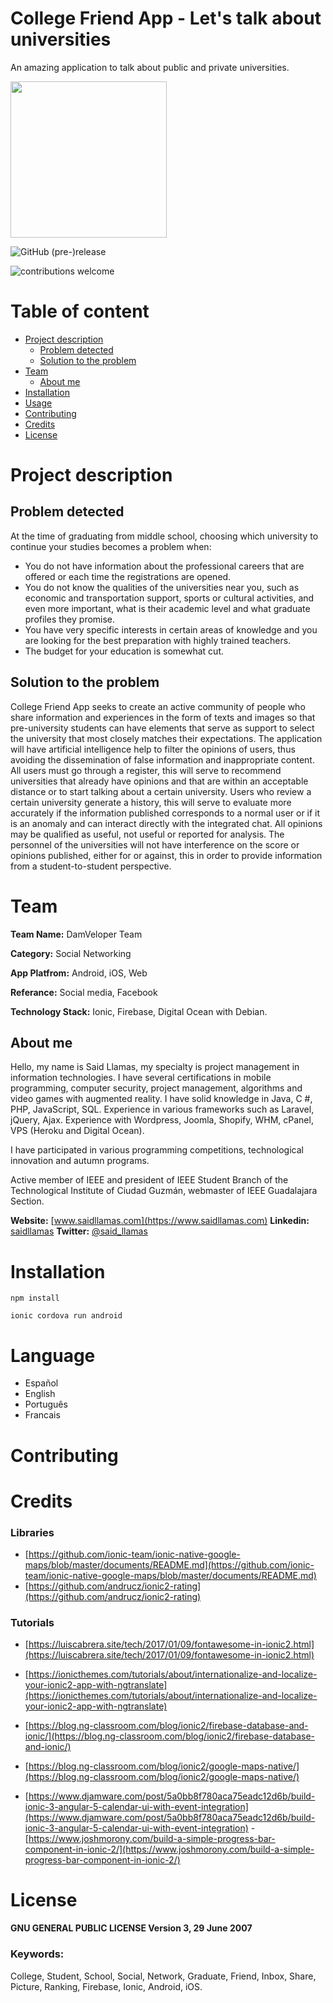 # College Friend App - Let's talk about universities
An amazing application to talk about public and private universities.

<img src="http://api.saidllamas.com/img/bg-blue.png" width="250px">

![GitHub (pre-)release](https://img.shields.io/github/release/saidl14s/College-Friend-App/all.svg)

![contributions welcome](https://img.shields.io/badge/contributions-welcome-brightgreen.svg?style=flat)


# Table of content
- [Project description](#project-description)
  * [Problem detected](#problem-detected)
  * [Solution to the problem](#solution-to-the-problem)
- [Team](#team)
  * [About me](#about-me)
- [Installation](#installation)
-  [Usage](#usage)
- [Contributing](#contributing)
- [Credits](#credits)
- [License](#license)
# Project description
## Problem detected
At the time of graduating from middle school, choosing which university to continue your studies becomes a problem when:  

 - You do not have information about the professional careers that are offered or each time the registrations are opened.  
 - You do not know the qualities of the universities near you, such as economic and transportation support, sports or cultural activities, and even more important, what is their academic level and what graduate profiles they promise.  
 - You have very specific interests in certain areas of knowledge and you are looking for the best preparation with highly trained teachers.  
 - The budget for your education is somewhat cut.

## Solution to the problem
College Friend App seeks to create an active community of people who share information and experiences in the form of texts and images so that pre-university students can have elements that serve as support to select the university that most closely matches their expectations. The application will have artificial intelligence help to filter the opinions of users, thus avoiding the dissemination of false information and inappropriate content. All users must go through a register, this will serve to recommend universities that already have opinions and that are within an acceptable distance or to start talking about a certain university. Users who review a certain university generate a history, this will serve to evaluate more accurately if the information published corresponds to a normal user or if it is an anomaly and can interact directly with the integrated chat. All opinions may be qualified as useful, not useful or reported for analysis. The personnel of the universities will not have interference on the score or opinions published, either for or against, this in order to provide information from a student-to-student perspective.

# Team

**Team Name:** DamVeloper Team

**Category:** Social Networking

**App Platfrom:** Android, iOS, Web

**Referance:** Social media, Facebook

**Technology Stack:** Ionic, Firebase, Digital Ocean with Debian.

## About me

Hello, my name is Said Llamas, my specialty is project management in information technologies. I have several certifications in mobile programming, computer security, project management, algorithms and video games with augmented reality. I have solid knowledge in Java, C #, PHP, JavaScript, SQL. Experience in various frameworks such as Laravel, jQuery, Ajax. Experience with Wordpress, Joomla, Shopify, WHM, cPanel, VPS (Heroku and Digital Ocean).

I have participated in various programming competitions, technological innovation and autumn programs.

Active member of IEEE and president of IEEE Student Branch of the Technological Institute of Ciudad Guzmán, webmaster of IEEE Guadalajara Section.

**Website:** [www.saidllamas.com](https://www.saidllamas.com)
**Linkedin:** [saidllamas](https://www.linkedin.com/in/saidllamas/)
**Twitter:** [@said_llamas](https://twitter.com/said_llamas)

# Installation
`npm install`

`ionic cordova run android`
# Language
 - Español
 - English
 - Português
 - Francais

# Contributing
# Credits

### Libraries
- [https://github.com/ionic-team/ionic-native-google-maps/blob/master/documents/README.md](https://github.com/ionic-team/ionic-native-google-maps/blob/master/documents/README.md)
- [https://github.com/andrucz/ionic2-rating](https://github.com/andrucz/ionic2-rating)
### Tutorials

 - [https://luiscabrera.site/tech/2017/01/09/fontawesome-in-ionic2.html](https://luiscabrera.site/tech/2017/01/09/fontawesome-in-ionic2.html)
 - [https://ionicthemes.com/tutorials/about/internationalize-and-localize-your-ionic2-app-with-ngtranslate](https://ionicthemes.com/tutorials/about/internationalize-and-localize-your-ionic2-app-with-ngtranslate)
- [https://blog.ng-classroom.com/blog/ionic2/firebase-database-and-ionic/](https://blog.ng-classroom.com/blog/ionic2/firebase-database-and-ionic/)

- [https://blog.ng-classroom.com/blog/ionic2/google-maps-native/](https://blog.ng-classroom.com/blog/ionic2/google-maps-native/)

- [https://www.djamware.com/post/5a0bb8f780aca75eadc12d6b/build-ionic-3-angular-5-calendar-ui-with-event-integration](https://www.djamware.com/post/5a0bb8f780aca75eadc12d6b/build-ionic-3-angular-5-calendar-ui-with-event-integration)
-[https://www.joshmorony.com/build-a-simple-progress-bar-component-in-ionic-2/](https://www.joshmorony.com/build-a-simple-progress-bar-component-in-ionic-2/)

# License
**GNU GENERAL PUBLIC LICENSE
Version 3, 29 June 2007**


### Keywords:
College, Student, School, Social, Network, Graduate, Friend, Inbox, Share, Picture, Ranking, Firebase, Ionic, Android, iOS.